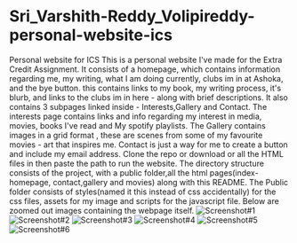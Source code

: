 # Sri_Varshith-Reddy_Volipireddy-personal-website-ics
 Personal website for ICS 
 This is a personal website I've made for the Extra Credit Assignment.
 It consists of a homepage, which contains information regarding me, my writing, what I am doing currently, clubs im in at Ashoka, and the bye button.
 this contains links to my book, my writing process, it's blurb, and links to the clubs im in here - along with brief descriptions. 
 It also contains 3 subpages linked inside - Interests,Gallery and Contact.
 The interests page contains links and info regarding my interest in media, movies, books I've read and My spotify playlists. 
 The Gallery contains images in a grid format , these are scenes from some of my favourite movies - art that inspires me. 
 Contact is just a way for me to create a button and include my email address.
 Clone the repo or download or all the HTML files in then paste the path to run the website. 
 The directory structure consists of the project, with a public folder,all the html pages(index- homepage, contact,gallery and movies) along with this README.
 The Public folder consists of styles(named it this instead of css accidentally) for the css files, assets for my image and scripts for the javascript file. 
 Below are zoomed out images containing the webpage itself. 
![Screenshot#1](https://github.com/user-attachments/assets/00eac46a-22e9-45cd-af91-23068978131b)
![Screenshot#2](https://github.com/user-attachments/assets/66845ec8-26f1-4311-a44d-e2cac75261f9)
![Screenshot#3](https://github.com/user-attachments/assets/175f2513-f77f-4f4f-b3a7-56611e857559)
![Screenshot#4](https://github.com/user-attachments/assets/15a18509-3c3c-4d15-9c10-58dd13f78300)
![Screenshot#5](https://github.com/user-attachments/assets/ec3f88d9-b298-4747-9c26-6ef56441702d)
![Screenshot#6](https://github.com/user-attachments/assets/34d122ab-baea-412c-8008-3df63f08b5e8)
